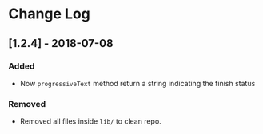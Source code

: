 # Change Log

## [1.2.4] - 2018-07-08
### Added
- Now `progressiveText` method return a string indicating the finish status

### Removed
- Removed all files inside `lib/` to clean repo.
